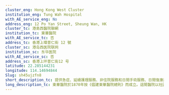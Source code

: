 ```yaml
---
cluster_eng: Hong Kong West Cluster
institution_eng: Tung Wah Hospital
with_AE_service_eng: No
address_eng: 12 Po Yan Street, Sheung Wan, HK
cluster_tc: 港島西醫院聯網
institution_tc: 東華醫院
with_AE_service_tc: 否
address_tc: 香港上環普仁街 12 號
cluster_sc: 港岛西医院联网
institution_sc: 东华医院
with_AE_service_sc: 否
address_sc: 香港上环普仁街12 号
latitude: 22.285144231
longitude: 114.14694844
Slug: sh45ujzfn8
short_description_tc: 提供急症、延續護理服務、非住院服務和日間手術服務、日間復康服務、第三層耳鼻喉科、綜合診治乳腺和腎科服務。
long_description_tc: 東華醫院於1870年按《倡建東華醫院總則》而成立。這間醫院以社區為本，為中環及港島西區居民提供多種住院、門診和復康日間服務。這是首間接受醫管局補貼而提供中醫門診服務的醫院，其推行多個結合中西醫療法的試驗計劃，讓中醫師和西醫合作，為病人謀福祉，乃本港公立醫院服務的里程碑。
---
```

